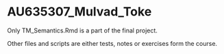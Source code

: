 # AU635307_Mulvad_Toke

Only TM_Semantics.Rmd is a part of the final project.

Other files and scripts are either tests, notes or exercises form the course.
